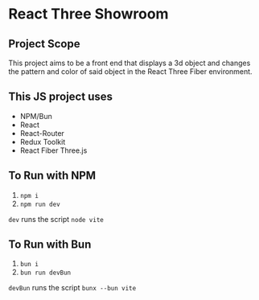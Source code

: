 # React Three Showroom

## Project Scope

This project aims to be a front end that displays a 3d object and changes the pattern and color of said object in the React Three Fiber environment.

## This JS project uses

- NPM/Bun
- React
- React-Router
- Redux Toolkit
- React Fiber Three.js

## To Run with NPM

1. `npm i`
2. `npm run dev`

`dev` runs the script `node vite`

## To Run with Bun

1. `bun i`
2. `bun run devBun`

`devBun` runs the script `bunx --bun vite`
